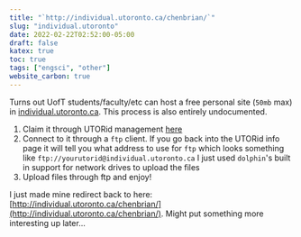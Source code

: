 ```yaml
---
title: "`http://individual.utoronto.ca/chenbrian/`"
slug: "individual.utoronto"
date: 2022-02-22T02:52:00-05:00
draft: false
katex: true
toc: true
tags: ["engsci", "other"]
website_carbon: true
---
```


Turns out UofT students/faculty/etc can host a free personal site (`50mb` max) in [individual.utoronto.ca](http://individual.utoronto.ca/).
This process is also entirely undocumented.


1. Claim it through UTORid management [here](https://www.utorid.utoronto.ca/cgi-bin/utorid/info.pl)
2. Connect to it through a `ftp` client. If you go back into the UTORid info page it will tell you what address to use for `ftp` which looks something like `ftp://yourutorid@individual.utoronto.ca` I just used `dolphin`'s built in support for network drives to upload the files
3. Upload files through ftp and enjoy!

I just made mine redirect back to here: [http://individual.utoronto.ca/chenbrian/](http://individual.utoronto.ca/chenbrian/). Might put something more interesting up later...





